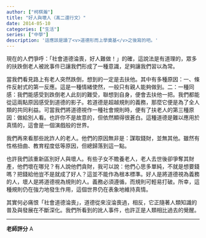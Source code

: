 ```yaml
---
author: ["柯棋瀚"]
title: "好人與壞人（髙二還行文）"
date: 2014-05-10
categories: ["生活"]
series: ["中學"]
description: '這應該是讀了<v>道德形而上學奠基</v>之後寫的吧。'
---
```


現在的人們爭呼：「社會道德淪喪，好人難做！」的確，這說法是有道理的，眾多的扶跌倒老人被訛事件已讓我們形成了一種意識，足夠讓我們習以為常。

當我們看見路上有老人突然跌倒，想到的一定是去扶他。其中有多種原因：一、條件反射式的第一反應。這是一種情緒使然，一般只有親人能夠做到。二：一種同感：我們能感受到跌倒老人此刻的難受，聯想到自身，便會去扶他一把。我們都能從這兩點原因感受到道德的影子。若道德是超越規則的義務，那麼它便是為了全人類的共同利益。可當我們將道德視作一種社會規則時，便有了扶老人的第三種原因：做給別人看。也許你不是故意的，但依然顯得很蒼白。這種道德是難以應用於真情的，這會是一個演戲般的世界。

我們再來看那些訛詐人的老人。他們的原因無非是：謀取錢財，並無其他。雖然有性格扭曲、教育程度低等原因，但總歸落到這一點。

也許我們該重新區別好人與壞人。有些子女不贍養老人，老人去世後卻爭奪其財產，他們壞在哪兒？有人說他們貪財，我可以說：他們心思多單純，不就是想要錢嗎？把錢給他豈不是就成了好人？這並不能作為根本標準。好人是將道德視為義務的人，壞人是將道德視為規則的人。義務必須遵循，而規則可輕易打破。所幸，這種規則仍在強力地發生作用，這個世界仍在表象地維持真情。

其實何必痛恨「社會道德淪喪」，道德從來沒淪喪過，相反，它正隨著人類知識的普及與發展在不斷深化。我們所看到的訛人事件，也許正是人類相比過去的覺醒。

---

**老師評分** A